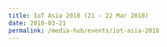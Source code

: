 ```yaml
---
title: IoT Asia 2018 (21 - 22 Mar 2018)
date: 2018-03-21
permalink: /media-hub/events/iot-asia-2018
---
```

